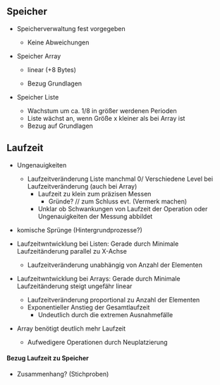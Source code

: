 ## Speicher
- Speicherverwaltung fest vorgegeben
    - Keine Abweichungen

- Speicher Array
    - linear (+8 Bytes)

    - Bezug Grundlagen

- Speicher Liste
    - Wachstum um ca. 1/8 in größer werdenen Perioden
    - Liste wächst an, wenn Größe x kleiner als bei Array ist
    - Bezug auf Grundlagen

## Laufzeit
- Ungenauigkeiten 
    - Laufzeitveränderung Liste manchmal 0/ Verschiedene Level bei Laufzeitveränderung (auch bei Array)
        - Laufzeit zu klein zum präzisen Messen
            - Gründe? // zum Schluss evt. (Vermerk machen)
        - Unklar ob Schwankungen von Laufzeit der Operation oder Ungenauigkeiten der Messung abbildet

- komische Sprünge (Hintergrundprozesse?)

- Laufzeitwntwicklung bei Listen: Gerade durch Minimale Laufzeitänderung parallel zu X-Achse
    - Laufzeitveränderung unabhängig von Anzahl der Elementen

- Laufzeitwntwicklung bei Arrays: Gerade durch Minimale Laufzeitänderung steigt ungefähr linear
    - Laufzeitveränderung proportional zu Anzahl der Elementen
    - Exponentieller Anstieg der Gesamtlaufzeit
        - Undeutlich durch die extremen Ausnahmefälle

- Array benötigt deutlich mehr Laufzeit
    - Aufwedigere Operationen durch Neuplatzierung

#### Bezug Laufzeit zu Speicher
- Zusammenhang? (Stichproben)

